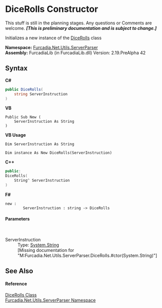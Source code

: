 # DiceRolls Constructor 
This stuff is still in the planning stages. Any questions or Comments are welcome. _**\[This is preliminary documentation and is subject to change.\]**_

Initializes a new instance of the <a href="T_Furcadia_Net_Utils_ServerParser_DiceRolls">DiceRolls</a> class

**Namespace:**&nbsp;<a href="N_Furcadia_Net_Utils_ServerParser">Furcadia.Net.Utils.ServerParser</a><br />**Assembly:**&nbsp;FurcadiaLib (in FurcadiaLib.dll) Version: 2.19.PreAlpha 42

## Syntax

**C#**<br />
``` C#
public DiceRolls(
	string ServerInstruction
)
```

**VB**<br />
``` VB
Public Sub New ( 
	ServerInstruction As String
)
```

**VB Usage**<br />
``` VB Usage
Dim ServerInstruction As String

Dim instance As New DiceRolls(ServerInstruction)
```

**C++**<br />
``` C++
public:
DiceRolls(
	String^ ServerInstruction
)
```

**F#**<br />
``` F#
new : 
        ServerInstruction : string -> DiceRolls
```


#### Parameters
&nbsp;<dl><dt>ServerInstruction</dt><dd>Type: <a href="http://msdn2.microsoft.com/en-us/library/s1wwdcbf" target="_blank">System.String</a><br />\[Missing <param name="ServerInstruction"/> documentation for "M:Furcadia.Net.Utils.ServerParser.DiceRolls.#ctor(System.String)"\]</dd></dl>

## See Also


#### Reference
<a href="T_Furcadia_Net_Utils_ServerParser_DiceRolls">DiceRolls Class</a><br /><a href="N_Furcadia_Net_Utils_ServerParser">Furcadia.Net.Utils.ServerParser Namespace</a><br />